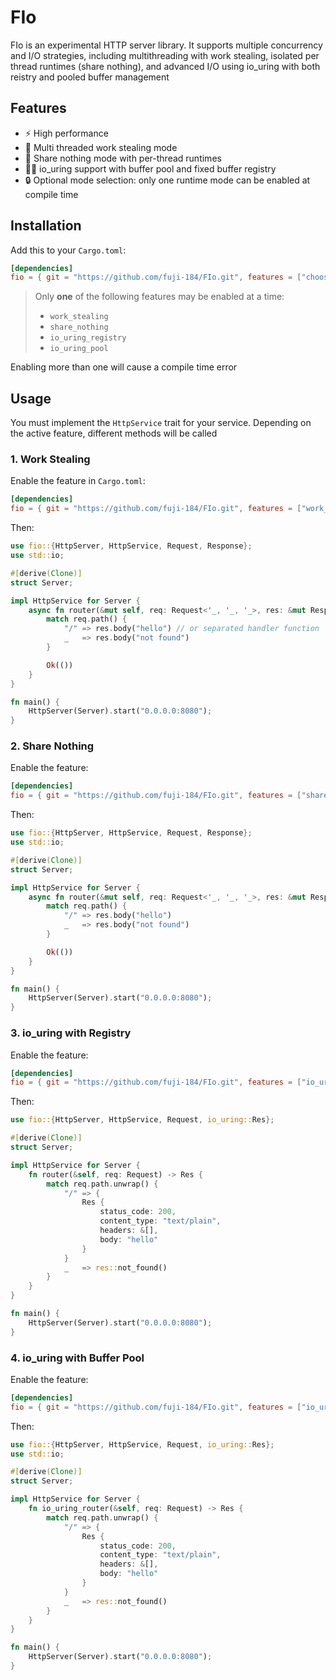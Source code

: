 # FIo

FIo is an experimental HTTP server library. It supports multiple concurrency and I/O strategies, including multithreading with work stealing, isolated per thread runtimes (share nothing), and advanced I/O using io_uring with both reistry and pooled buffer management

## Features

- ⚡ High performance
- 🧵 Multi threaded work stealing mode
- 🔀 Share nothing mode with per-thread runtimes
- 🧵🔧 io_uring support with buffer pool and fixed buffer registry
- 🔒 Optional mode selection: only one runtime mode can be enabled at compile time

## Installation

Add this to your `Cargo.toml`:

```toml
[dependencies]
fio = { git = "https://github.com/fuji-184/FIo.git", features = ["choose the mode you want"] }
```

> Only **one** of the following features may be enabled at a time:
>
> - `work_stealing`
> - `share_nothing`
> - `io_uring_registry`
> - `io_uring_pool`

Enabling more than one will cause a compile time error

## Usage

You must implement the `HttpService` trait for your service. Depending on the active feature, different methods will be called

### 1. Work Stealing

Enable the feature in `Cargo.toml`:

```toml
[dependencies]
fio = { git = "https://github.com/fuji-184/FIo.git", features = ["work_stealing"] }
```

Then:

```rust
use fio::{HttpServer, HttpService, Request, Response};
use std::io;

#[derive(Clone)]
struct Server;

impl HttpService for Server {
    async fn router(&mut self, req: Request<'_, '_, '_>, res: &mut Response<'_>) -> io::Result<()> {
        match req.path() {
            "/" => res.body("hello") // or separated handler function
            _   => res.body("not found")
        }

        Ok(())
    }
}

fn main() {
    HttpServer(Server).start("0.0.0.0:8080");
}
```

### 2. Share Nothing

Enable the feature:

```toml
[dependencies]
fio = { git = "https://github.com/fuji-184/FIo.git", features = ["share_nothing"] }
```

Then:

```rust
use fio::{HttpServer, HttpService, Request, Response};
use std::io;

#[derive(Clone)]
struct Server;

impl HttpService for Server {
    async fn router(&mut self, req: Request<'_, '_, '_>, res: &mut Response<'_>) -> io::Result<()> {
        match req.path() {
            "/" => res.body("hello")
            _   => res.body("not found")
        }

        Ok(())
    }
}

fn main() {
    HttpServer(Server).start("0.0.0.0:8080");
}
```

### 3. io_uring with Registry

Enable the feature:

```toml
[dependencies]
fio = { git = "https://github.com/fuji-184/FIo.git", features = ["io_uring_registry"] }
```

Then:

```rust
use fio::{HttpServer, HttpService, Request, io_uring::Res};

#[derive(Clone)]
struct Server;

impl HttpService for Server {
    fn router(&self, req: Request) -> Res {
        match req.path.unwrap() {
            "/" => {
                Res {
                    status_code: 200,
                    content_type: "text/plain",
                    headers: &[],
                    body: "hello"
                }
            }
            _   => res::not_found()
        }
    }
}

fn main() {
    HttpServer(Server).start("0.0.0.0:8080");
}
```

### 4. io_uring with Buffer Pool

Enable the feature:

```toml
[dependencies]
fio = { git = "https://github.com/fuji-184/FIo.git", features = ["io_uring_pool"] }
```

Then:

```rust
use fio::{HttpServer, HttpService, Request, io_uring::Res};
use std::io;

#[derive(Clone)]
struct Server;

impl HttpService for Server {
    fn io_uring_router(&self, req: Request) -> Res {
        match req.path.unwrap() {
            "/" => {
                Res {
                    status_code: 200,
                    content_type: "text/plain",
                    headers: &[],
                    body: "hello"
                }
            }
            _   => res::not_found()
        }
    }
}

fn main() {
    HttpServer(Server).start("0.0.0.0:8080");
}
```
